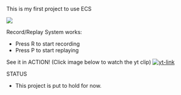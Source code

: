 This is my first project to use ECS

[![](https://tokei.rs/b1/github/flamendless/ECS-A-Cat-Game?category=lines)](https://github.com/flamendless/ECS-A-Cat-Game)

Record/Replay System works:
  * Press R to start recording
  * Press P to start replaying

See it in ACTION! (Click image below to watch the yt clip)
[![yt-link](https://i.ytimg.com/vi/6uHazkCQpiM/hqdefault.jpg?sqp=-oaymwEZCPYBEIoBSFXyq4qpAwsIARUAAIhCGAFwAQ==&rs=AOn4CLBbBjh026YVZGYUg60claQDZgS5AQ)](https://www.youtube.com/watch?v=6uHazkCQpiM)

STATUS
  * This project is put to hold for now.
